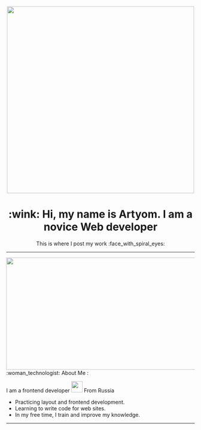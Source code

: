###
<div id="header" align="center">
  <img src="https://media4.giphy.com/media/11c7UUfN4eoHF6/giphy.gif" width="500"/>
</div>
<div id="text" align="center">
  <h1> :wink: Hi, my name is Artyom. I am a novice Web developer </h1>
  <p> This is where I post my work :face_with_spiral_eyes: </p>
</div>

---

 <div align="center">
  <img src="https://media4.giphy.com/media/bGgsc5mWoryfgKBx1u/giphy.gif" width="600" height="300"/>
</div>
:woman_technologist: About Me :

I am a frontend developer <img src="https://media.giphy.com/media/WUlplcMpOCEmTGBtBW/giphy.gif" width="30"> From Russia

- Practicing layout and frontend development.
- Learning to write code for web sites.
- In my free time, I train and improve my knowledge.

---





